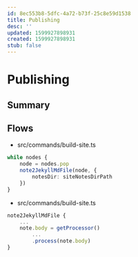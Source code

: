 ```yaml
---
id: 8ec553b8-5dfc-4a72-b73f-25c8e59d1538
title: Publishing
desc: ''
updated: 1599927898931
created: 1599927898931
stub: false
---
```


# Publishing
## Summary

## Flows

- src/commands/build-site.ts
```ts
while nodes {
    node = nodes.pop
    note2JekyllMdFile(node, {
        notesDir: siteNotesDirPath
    })
}

```

- src/commands/build-site.ts
```ts
note2JekyllMdFile {
    ...
    note.body = getProcessor()
        ...
        .process(note.body)
}
```
